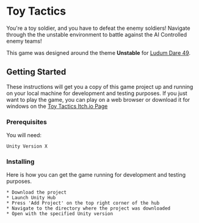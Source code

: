 # Toy Tactics

You're a toy soldier, and you have to defeat the enemy soldiers! Navigate through the the unstable environment to battle against the AI Controlled enemy teams!

This game was designed around the theme **Unstable** for [Ludum Dare 49](https://ldjam.com/events/ludum-dare/49/toy-tactics).

## Getting Started

These instructions will get you a copy of this game project up and running on your local machine for development and testing purposes.
If you just want to play the game, you can play on a web browser or download it for windows on the [Toy Tactics Itch.io Page](https://horsehead.itch.io/toy-tactics)

### Prerequisites
You will need:
```
Unity Version X
```


### Installing
Here is how you can get the game running for development and testing purposes.
```
* Download the project 
* Launch Unity Hub
* Press 'Add Project' on the top right corner of the hub
* Navigate to the directory where the project was downloaded
* Open with the specified Unity version
```
